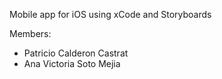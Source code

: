 Mobile app for iOS using xCode and Storyboards

Members:
- Patricio Calderon Castrat
- Ana Victoria Soto Mejia
